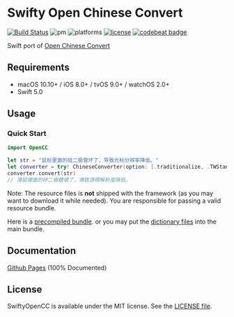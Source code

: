 # Swifty Open Chinese Convert

[![Build Status](https://travis-ci.org/ddddxxx/SwiftyOpenCC.svg?branch=master)](https://travis-ci.org/ddddxxx/SwiftyOpenCC)
![pm](https://img.shields.io/badge/supports-SwiftPM%20%7C%20Carthage-brightgreen.svg?)
![platforms](https://img.shields.io/badge/platforms-macOS%20%7C%20iOS%20%7C%20tvOS-lightgrey.svg)
[![license](https://img.shields.io/github/license/ddddxxx/SwiftyOpenCC.svg)](LICENSE)
[![codebeat badge](https://codebeat.co/badges/39f17620-4f1c-4a46-b3f9-8f5b248ac28f)](https://codebeat.co/projects/github-com-ddddxxx-swiftyopencc-master)

Swift port of [Open Chinese Convert](https://github.com/BYVoid/OpenCC)

## Requirements

- macOS 10.10+ / iOS 8.0+ / tvOS 9.0+ / watchOS 2.0+
- Swift 5.0

## Usage

### Quick Start

```swift
import OpenCC

let str = "鼠标里面的硅二极管坏了，导致光标分辨率降低。"
let converter = try! ChineseConverter(option: [.traditionalize, .TWStandard, .TWIdiom])
converter.convert(str)
// 滑鼠裡面的矽二極體壞了，導致游標解析度降低。
```

Note: The resource files is **not** shipped with the framework (as you may want to download it while needed). You are responsible for passing a valid resource bundle. 

Here is a [precompiled bundle](./OpenCCDictionary.bundle). or you may put the [dictionary files](./OpenCCDictionary/Dictionary) into the main bundle.

## Documentation

[Github Pages](http://ddddxxx.github.io/SwiftyOpenCC) (100% Documented)

## License

SwiftyOpenCC is available under the MIT license. See the [LICENSE file](LICENSE).
